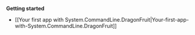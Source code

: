 

**Getting started**
* [[Your first app with System.CommandLine.DragonFruit|Your-first-app-with-System.CommandLine.DragonFruit]]